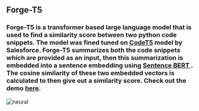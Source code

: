 ## Forge-T5

### Forge-T5 is a transformer based large language model that is used to find a similarity score between two python code snippets. The model was fined tuned on [CodeT5](https://blog.salesforceairesearch.com/codet5/) model by Salesforce. Forge-T5 summarizes both the code snippets which are provided as an input, then this summarization is embedded into a sentence embedding using [Sentence BERT ](https://arxiv.org/abs/1908.10084). The cosine similarity of these two embedded vectors is calculated to then give out a similarity score. Check out the demo [here](https://huggingface.co/spaces/Paarth/ForgeT5).

![neural](https://user-images.githubusercontent.com/75850838/187042072-968fb2a5-0940-4c18-ba57-d8ed0927b1e3.jpg)
